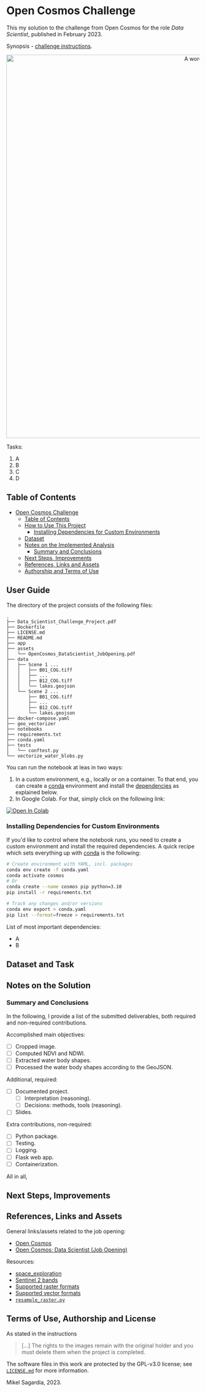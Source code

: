 # Open Cosmos Challenge

This my solution to the challenge from Open Cosmos for the role *Data Scientist*, published in February 2023.

Synopsis - [challenge instructions](./Data_Scientist_Challenge_Project.pdf).

<p style="text-align:center">
  <img src="./assets/word_cloud.png" alt="A wordcloud." width=1000px>
</p>

Tasks:

1. A
2. B
3. C
4. D

## Table of Contents

- [Open Cosmos Challenge](#open-cosmos-challenge)
  - [Table of Contents](#table-of-contents)
  - [How to Use This Project](#how-to-use-this-project)
    - [Installing Dependencies for Custom Environments](#installing-dependencies-for-custom-environments)
  - [Dataset](#dataset)
  - [Notes on the Implemented Analysis](#notes-on-the-implemented-analysis)
    - [Summary and Conclusions](#summary-and-conclusions)
  - [Next Steps, Improvements](#next-steps-improvements)
  - [References, Links and Assets](#references-links-and-assets)
  - [Authorship and Terms of Use](#authorship-and-terms-of-use)

## User Guide

The directory of the project consists of the following files:

```
.
├── Data_Scientist_Challenge_Project.pdf
├── Dockerfile
├── LICENSE.md
├── README.md
├── app
├── assets
│   └── OpenCosmos_DataScientist_JobOpening.pdf
├── data
│   ├── Scene 1 ...
│   │   ├── B01_COG.tiff
│   │   ├── ...
│   │   ├── B12_COG.tiff
│   │   └── lakes.geojson
│   └── Scene 2 ...
│       ├── B01_COG.tiff
│       ├── ...
│       ├── B12_COG.tiff
│       └── lakes.geojson
├── docker-compose.yaml
├── geo_vectorizer
├── notebooks
├── requirements.txt
├── conda.yaml
├── tests
│   └── conftest.py
└── vectorize_water_blobs.py
```

You can run the notebook at leas in two ways:

1. In a custom environment, e.g., locally or on a container. To that end, you can create a [conda](https://docs.conda.io/en/latest/) environment and install the [dependencies](#installing-dependencies-for-custom-environments) as explained below.
2. In Google Colab. For that, simply click on the following link:

[![Open In Colab](https://colab.research.google.com/assets/colab-badge.svg)](https://colab.research.google.com/github/mxagar/airbnb_data_analysis/blob/master/00_AirBnB_DataAnalysis_Initial_Tests.ipynb)


### Installing Dependencies for Custom Environments

If you'd like to control where the notebook runs, you need to create a custom environment and install the required dependencies. A quick recipe which sets everything up with [conda](https://docs.conda.io/en/latest/) is the following:

```bash
# Create environment with YAML, incl. packages
conda env create -f conda.yaml
conda activate cosmos
# Or
conda create --name cosmos pip python=3.10
pip install -r requirements.txt

# Track any changes and/or versions
conda env export > conda.yaml
pip list --format=freeze > requirements.txt
```

List of most important dependencies:

- A
- B

## Dataset and Task

## Notes on the Solution

### Summary and Conclusions

In the following, I provide a list of the submitted deliverables, both required and non-required contributions.

Accomplished main objectives:

- [ ] Cropped image.
- [ ] Computed NDVI and NDWI.
- [ ] Extracted water body shapes.
- [ ] Processed the water body shapes according to the GeoJSON.

Additional, required:

- [ ] Documented project.
  - [ ] Interpretation (reasoning).
  - [ ] Decisions: methods, tools (reasoning).
- [ ] Slides.

Extra contributions, non-required:

- [ ] Python package.
- [ ] Testing.
- [ ] Logging.
- [ ] Flask web app.
- [ ] Containerization.

All in all, 

## Next Steps, Improvements

## References, Links and Assets

General links/assets related to the job opening:

- [Open Cosmos](https://www.open-cosmos.com/)
- [Open Cosmos: Data Scientist (Job Opening)](./assets/OpenCosmos_DataScientist_JobOpening.pdf)

Resources:

- [space_exploration](https://github.com/mxagar/space_exploration)
- [Sentinel 2 bands](https://sentinels.copernicus.eu/web/sentinel/user-guides/sentinel-2-msi/resolutions/spectral)
- [Supported raster formats](https://gdal.org/drivers/raster/index.html)
- [Supported vector formats](https://gdal.org/drivers/vector/)
- [`resample_raster.py`](https://gist.github.com/lpinner/13244b5c589cda4fbdfa89b30a44005b)

## Terms of Use, Authorship and License

As stated in the instructions

> [...] The rights to the images remain with the original holder and you must delete them when the project is completed.

The software files in this work are protected by the GPL-v3.0 license; see [`LICENSE.md`](LICENSE.md) for more information.

Mikel Sagardia, 2023.  
